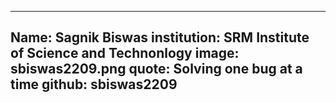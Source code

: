---
Name: Sagnik Biswas
institution: SRM Institute of Science and Technonlogy
image: sbiswas2209.png
quote: Solving one bug at a time
github: sbiswas2209
------
